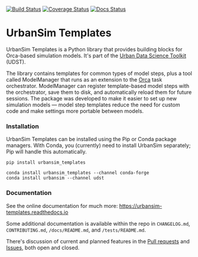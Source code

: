 [![Build Status](https://travis-ci.org/UDST/urbansim_templates.svg?branch=master)](https://travis-ci.org/UDST/urbansim_templates)
[![Coverage Status](https://coveralls.io/repos/github/UDST/urbansim_templates/badge.svg?branch=master)](https://coveralls.io/github/UDST/urbansim_templates?branch=master)
[![Docs Status](https://readthedocs.org/projects/urbansim_templates/badge/?version=latest)](https://docs.udst.org/projects/urbansim-templates/en/latest)

# UrbanSim Templates

UrbanSim Templates is a Python library that provides building blocks for Orca-based simulation models. It's part of the [Urban Data Science Toolkit](https://docs.udst.org) (UDST).

The library contains templates for common types of model steps, plus a tool called ModelManager that runs as an extension to the [Orca](https://udst.github.io/orca) task orchestrator. ModelManager can register template-based model steps with the orchestrator, save them to disk, and automatically reload them for future sessions. The package was developed to make it easier to set up new simulation models — model step templates reduce the need for custom code and make settings more portable between models.

### Installation
UrbanSim Templates can be installed using the Pip or Conda package managers. With Conda, you (currently) need to install UrbanSim separately; Pip will handle this automatically.

```
pip install urbansim_templates
```

```
conda install urbansim_templates --channel conda-forge
conda install urbansim --channel udst
```

### Documentation

See the online documentation for much more: https://urbansim-templates.readthedocs.io

Some additional documentation is available within the repo in `CHANGELOG.md`, `CONTRIBUTING.md`, `/docs/README.md`, and `/tests/README.md`.

There's discussion of current and planned features in the [Pull requests](https://github.com/udst/urbansim_templates/pulls?utf8=✓&q=is%3Apr) and [Issues](https://github.com/udst/urbansim_templates/issues?utf8=✓&q=is%3Aissue), both open and closed.
